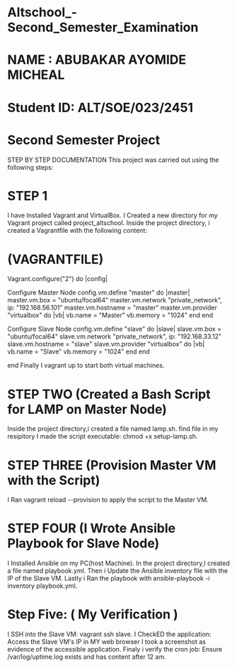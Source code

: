 # Altschool_-Second_Semester_Examination
# NAME : ABUBAKAR AYOMIDE MICHEAL 
# Student ID: ALT/SOE/023/2451
# Second Semester Project


STEP BY STEP DOCUMENTATION
This project was carried out using the following steps:
#        STEP 1
I have Installed Vagrant and VirtualBox.
I Created a new directory for my Vagrant project called project_altschool.
Inside the project directory, i created a Vagrantfile with the following content:

# (VAGRANTFILE)
Vagrant.configure("2") do |config|

   Configure Master Node
  config.vm.define "master" do |master|
    master.vm.box = "ubuntu/focal64"
    master.vm.network "private_network", ip: "192.168.56.101"
    master.vm.hostname = "master"
    master.vm.provider "virtualbox" do |vb|
      vb.name = "Master"
      vb.memory = "1024"
    end
  end

  Configure Slave Node
  config.vm.define "slave" do |slave|
    slave.vm.box = "ubuntu/focal64"
    slave.vm.network "private_network", ip: "192.168.33.12"
    slave.vm.hostname = "slave"
    slave.vm.provider "virtualbox" do |vb|
      vb.name = "Slave"
      vb.memory = "1024"
    end
  end

end
Finally I vagrant up to start both virtual machines.


#           STEP TWO (Created a Bash Script for LAMP  on Master Node)
Inside the project directory,i created a file named lamp.sh.
find file in my resipitory
I made the script executable: chmod +x setup-lamp.sh.

#           STEP THREE (Provision Master VM with the Script)
I Ran vagrant reload --provision to apply the script to the Master VM.

#           STEP FOUR (I Wrote Ansible Playbook for Slave Node)
I Installed Ansible on my PC(host Machine).
In the project directory,I created a file named playbook.yml.
Then i Update the Ansible inventory file with the IP of the Slave VM.
Lastly i Ran the playbook with ansible-playbook -i inventory playbook.yml.

#           Step Five: ( My Verification )
I SSH into the Slave VM: vagrant ssh slave.
I CheckED the application: Access the Slave VM's IP in MY web browser
I took a screenshot as evidence of the accessible application.
Finaly i verify the cron job: Ensure /var/log/uptime.log exists and has content after 12 am.

